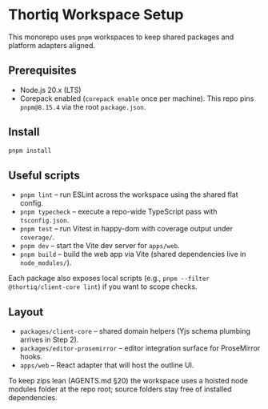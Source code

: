 # Thortiq Workspace Setup

This monorepo uses `pnpm` workspaces to keep shared packages and platform adapters aligned.

## Prerequisites
- Node.js 20.x (LTS)
- Corepack enabled (`corepack enable` once per machine). This repo pins `pnpm@8.15.4` via the root `package.json`.

## Install
```bash
pnpm install
```

## Useful scripts
- `pnpm lint` – run ESLint across the workspace using the shared flat config.
- `pnpm typecheck` – execute a repo-wide TypeScript pass with `tsconfig.json`.
- `pnpm test` – run Vitest in happy-dom with coverage output under `coverage/`.
- `pnpm dev` – start the Vite dev server for `apps/web`.
- `pnpm build` – build the web app via Vite (shared dependencies live in `node_modules/`).

Each package also exposes local scripts (e.g., `pnpm --filter @thortiq/client-core lint`) if you want to scope checks.

## Layout
- `packages/client-core` – shared domain helpers (Yjs schema plumbing arrives in Step 2).
- `packages/editor-prosemirror` – editor integration surface for ProseMirror hooks.
- `apps/web` – React adapter that will host the outline UI.

To keep zips lean (AGENTS.md §20) the workspace uses a hoisted node modules folder at the repo root; source folders stay free of installed dependencies.
